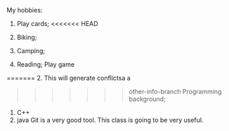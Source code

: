 My hobbies:
1. Play cards;
<<<<<<< HEAD

2. Biking;
3. Camping;
4. Reading; Play game



=======
2. This will generate conflictsa a 
>>>>>>> other-info-branch
Programming background;
1. C++
2. java
Git is a very good tool.
This class is going to be very useful. 
